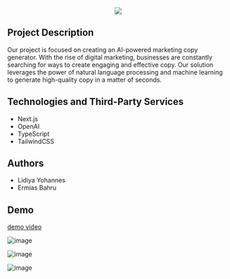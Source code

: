 <div align="center">
  <img src="https://user-images.githubusercontent.com/98729397/224547102-99313bc0-7f6e-462f-aef6-16cc64476271.png">  
</div>

## Project Description

Our project is focused on creating an AI-powered marketing copy generator. With the rise of digital marketing, businesses are constantly searching for ways to create engaging and effective copy. Our solution leverages the power of natural language processing and machine learning to generate high-quality copy in a matter of seconds.


## Technologies and Third-Party Services

- Next.js
- OpenAI
- TypeScript
- TailwindCSS

## Authors

- Lidiya Yohannes
- Ermias Bahru

## Demo

[demo video](https://vimeo.com/810431444)

![image](https://user-images.githubusercontent.com/77609957/226818584-e6bcacff-278e-44de-977d-bd6dbf7112be.png)

![image](https://user-images.githubusercontent.com/77609957/226818662-22a9cf9c-136d-47bb-bdd1-b53e5a1beb59.png)

![image](https://user-images.githubusercontent.com/77609957/226818886-ac689c3f-312b-4424-a9d0-49c37496cfaa.png)


